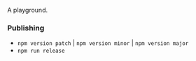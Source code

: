 A playground.

### Publishing

- `npm version patch` | `npm version minor` | `npm version major`
- `npm run release`
